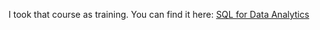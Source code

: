 I took that course as training. You can find it here: [SQL for Data Analytics](https://www.youtube.com/watch?v=7mz73uXD9DA&t=223s)
